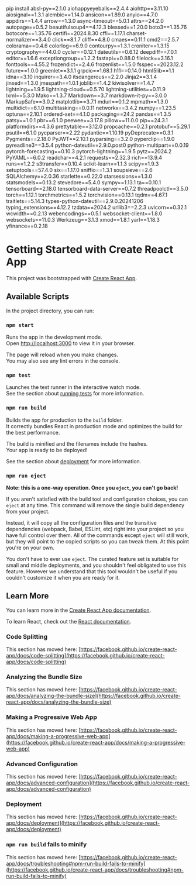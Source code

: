 pip install absl-py==2.1.0 aiohappyeyeballs==2.4.4 aiohttp==3.11.10 aiosignal==1.3.1 alembic==1.14.0 ansicon==1.89.0 anyio==4.7.0 appdirs==1.4.4 arrow==1.3.0 async-timeout==5.0.1 attrs==24.2.0 autopage==0.5.2 beautifulsoup4==4.12.3 blessed==1.20.0 boto3==1.35.76 botocore==1.35.76 certifi==2024.8.30 cffi==1.17.1 charset-normalizer==3.4.0 click==8.1.7 cliff==4.8.0 cmaes==0.11.1 cmd2==2.5.7 colorama==0.4.6 colorlog==6.9.0 contourpy==1.3.1 croniter==1.3.15 cryptography==44.0.0 cycler==0.12.1 dateutils==0.6.12 deepdiff==7.0.1 editor==1.6.6 exceptiongroup==1.2.2 fastapi==0.88.0 filelock==3.16.1 fonttools==4.55.2 frozendict==2.4.6 frozenlist==1.5.0 fsspec==2023.12.2 future==1.0.0 greenlet==3.1.1 grpcio==1.68.1 h11==0.14.0 html5lib==1.1 idna==3.10 inquirer==3.4.0 itsdangerous==2.2.0 Jinja2==3.1.4 jinxed==1.3.0 jmespath==1.0.1 joblib==1.4.2 kiwisolver==1.4.7 lightning==1.9.5 lightning-cloud==0.5.70 lightning-utilities==0.11.9 lxml==5.3.0 Mako==1.3.7 Markdown==3.7 markdown-it-py==3.0.0 MarkupSafe==3.0.2 matplotlib==3.7.1 mdurl==0.1.2 mpmath==1.3.0 multidict==6.1.0 multitasking==0.0.11 networkx==3.4.2 numpy==1.23.5 optuna==2.10.1 ordered-set==4.1.0 packaging==24.2 pandas==1.3.5 patsy==1.0.1 pbr==6.1.0 peewee==3.17.8 pillow==11.0.0 pip==24.3.1 platformdirs==4.3.6 prettytable==3.12.0 propcache==0.2.1 protobuf==5.29.1 psutil==6.1.0 pycparser==2.22 pydantic==1.10.19 pyDeprecate==0.3.1 Pygments==2.18.0 PyJWT==2.10.1 pyparsing==3.2.0 pyperclip==1.9.0 pyreadline3==3.5.4 python-dateutil==2.9.0.post0 python-multipart==0.0.19 pytorch-forecasting==0.10.3 pytorch-lightning==1.9.5 pytz==2024.2 PyYAML==6.0.2 readchar==4.2.1 requests==2.32.3 rich==13.9.4 runs==1.2.2 s3transfer==0.10.4 scikit-learn==1.1.3 scipy==1.9.3 setuptools==57.4.0 six==1.17.0 sniffio==1.3.1 soupsieve==2.6 SQLAlchemy==2.0.36 starlette==0.22.0 starsessions==1.3.0 statsmodels==0.13.2 stevedore==5.4.0 sympy==1.13.1 ta==0.10.1 tensorboard==2.18.0 tensorboard-data-server==0.7.2 threadpoolctl==3.5.0 torch==1.12.1 torchmetrics==1.5.2 torchvision==0.13.1 tqdm==4.67.1 traitlets==5.14.3 types-python-dateutil==2.9.0.20241206 typing_extensions==4.12.2 tzdata==2024.2 urllib3==2.2.3 uvicorn==0.32.1 wcwidth==0.2.13 webencodings==0.5.1 websocket-client==1.8.0 websockets==11.0.3 Werkzeug==3.1.3 xmod==1.8.1 yarl==1.18.3 yfinance==0.2.18



# Getting Started with Create React App

This project was bootstrapped with [Create React App](https://github.com/facebook/create-react-app).

## Available Scripts

In the project directory, you can run:

### `npm start`

Runs the app in the development mode.\
Open [http://localhost:3000](http://localhost:3000) to view it in your browser.

The page will reload when you make changes.\
You may also see any lint errors in the console.

### `npm test`

Launches the test runner in the interactive watch mode.\
See the section about [running tests](https://facebook.github.io/create-react-app/docs/running-tests) for more information.

### `npm run build`

Builds the app for production to the `build` folder.\
It correctly bundles React in production mode and optimizes the build for the best performance.

The build is minified and the filenames include the hashes.\
Your app is ready to be deployed!

See the section about [deployment](https://facebook.github.io/create-react-app/docs/deployment) for more information.

### `npm run eject`

**Note: this is a one-way operation. Once you `eject`, you can't go back!**

If you aren't satisfied with the build tool and configuration choices, you can `eject` at any time. This command will remove the single build dependency from your project.

Instead, it will copy all the configuration files and the transitive dependencies (webpack, Babel, ESLint, etc) right into your project so you have full control over them. All of the commands except `eject` will still work, but they will point to the copied scripts so you can tweak them. At this point you're on your own.

You don't have to ever use `eject`. The curated feature set is suitable for small and middle deployments, and you shouldn't feel obligated to use this feature. However we understand that this tool wouldn't be useful if you couldn't customize it when you are ready for it.

## Learn More

You can learn more in the [Create React App documentation](https://facebook.github.io/create-react-app/docs/getting-started).

To learn React, check out the [React documentation](https://reactjs.org/).

### Code Splitting

This section has moved here: [https://facebook.github.io/create-react-app/docs/code-splitting](https://facebook.github.io/create-react-app/docs/code-splitting)

### Analyzing the Bundle Size

This section has moved here: [https://facebook.github.io/create-react-app/docs/analyzing-the-bundle-size](https://facebook.github.io/create-react-app/docs/analyzing-the-bundle-size)

### Making a Progressive Web App

This section has moved here: [https://facebook.github.io/create-react-app/docs/making-a-progressive-web-app](https://facebook.github.io/create-react-app/docs/making-a-progressive-web-app)

### Advanced Configuration

This section has moved here: [https://facebook.github.io/create-react-app/docs/advanced-configuration](https://facebook.github.io/create-react-app/docs/advanced-configuration)

### Deployment

This section has moved here: [https://facebook.github.io/create-react-app/docs/deployment](https://facebook.github.io/create-react-app/docs/deployment)

### `npm run build` fails to minify

This section has moved here: [https://facebook.github.io/create-react-app/docs/troubleshooting#npm-run-build-fails-to-minify](https://facebook.github.io/create-react-app/docs/troubleshooting#npm-run-build-fails-to-minify)

